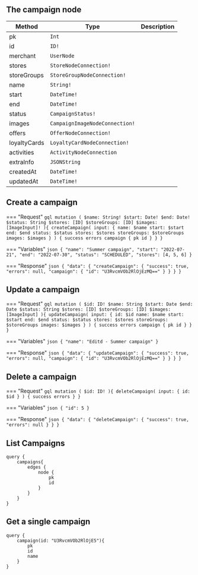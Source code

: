 ## The campaign node

| Method       | Type                           | Description |
| ------------ | ------------------------------ | ----------- |
| pk           | `Int`                          |
| id           | `ID!`                          |
| merchant     | `UserNode`                     |
| stores       | `StoreNodeConnection!`         |
| storeGroups  | `StoreGroupNodeConnection!`    |
| name         | `String!`                      |
| start        | `DateTime!`                    |
| end          | `DateTime!`                    |
| status       | `CampaignStatus!`              |
| images       | `CampaignImageNodeConnection!` |
| offers       | `OfferNodeConnection!`         |
| loyaltyCards | `LoyaltyCardNodeConnection!`   |
| activities   | `ActivityNodeConnection`       |
| extraInfo    | `JSONString`                   |
| createdAt    | `DateTime!`                    |
| updatedAt    | `DateTime!`                    |

## Create a campaign
=== "Request"
    ```gql
    mutation (
      $name: String!
      $start: Date!
      $end: Date!
      $status: String
      $stores: [ID]
      $storeGroups: [ID]
      $images: [ImageInput]!
    ){
      createCampaign(
        input: {
          name: $name
          start: $start
          end: $end
          status: $status
          stores: $stores
          storeGroups: $storeGroups
          images: $images
        }
      ) {
        success
        errors
        campaign {
          pk
          id
        }
      }
    }
    ```

=== "Variables"
    ```json
    {
        "name": "Summer campaign",
        "start": "2022-07-21",
        "end": "2022-07-30",
        "status": "SCHEDULED",
        "stores": [4, 5, 6]
    }
    ```

=== "Response"
    ```json
    {
        "data": {
            "createCampaign": {
                "success": true,
                "errors": null,
                "campaign": {
                    "id": "U3RvcmVOb2RlOjEzMQ=="
                }
            }
        }
    }
    ```

## Update a campaign

=== "Request"
    ```gql
    mutation (
      $id: ID!
      $name: String
      $start: Date
      $end: Date
      $status: String
      $stores: [ID]
      $storeGroups: [ID]
      $images: [ImageInput]
    ){
      updateCampaign(
        input: {
          id: $id
          name: $name
          start: $start
          end: $end
          status: $status
          stores: $stores
          storeGroups: $storeGroups
          images: $images
        }
      ) {
        success
        errors
        campaign {
          pk
          id
        }
      }
    }
    ```

=== "Variables"
    ```json
    {
        "name": "Editd - Summer campaign"
    }
    ```

=== "Response"
    ```json
    {
        "data": {
            "updateCampaign": {
                "success": true,
                "errors": null,
                "campaign": {
                    "id": "U3RvcmVOb2RlOjEzMQ=="
                }
            }
        }
    }
    ```


## Delete a campaign

=== "Request"
    ```gql
    mutation (
      $id: ID!
    ){
      deleteCampaign(
        input: {
          id: $id
        }
      ) {
        success
        errors
      }
    }
    ```

=== "Variables"
    ```json
    {
        "id": 5
    }
    ```

=== "Response"
    ```json
    {
        "data": {
            "deleteCampaign": {
                "success": true,
                "errors": null
            }
        }
    }
    ```

## List Campaigns

```gql
query {
	campaigns{
		edges {
			node {
				pk
				id
			}
		}
	}
}
```

## Get a single campaign

```gql
query {
	campaign(id: "U3RvcmVOb2RlOjE5"){
		pk
		id
		name
	}
}
```
